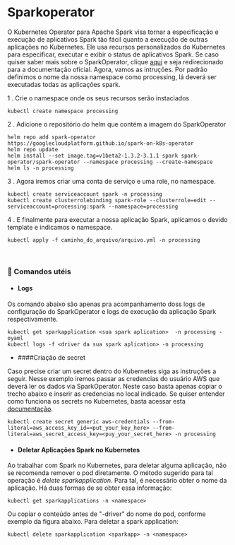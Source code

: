 # Sparkoperator


O Kubernetes Operator para Apache Spark visa tornar a especificação e execução de aplicativos Spark tão fácil quanto a execução de outras aplicações no Kubernetes. Ele usa recursos personalizados do Kubernetes para especificar, executar e exibir o status de aplicativos Spark. Se caso quiser saber mais sobre o SparkOperator, clique [aqui](https://googlecloudplatform.github.io/spark-on-k8s-operator/) e seja redirecionado para a documentação oficial. Agora, vamos as intruções. Por padrão definimos o nome da nossa namespace como processing, lá deverá ser executadas todas as aplicações spark.



1 . Crie o namespace onde os seus recursos serão instaciados
```
kubectl create namespace processing
```
2 . Adicione o repositório do helm que contém a imagem do SparkOperator  
```
helm repo add spark-operator https://googlecloudplatform.github.io/spark-on-k8s-operator
helm repo update
helm install --set image.tag=v1beta2-1.3.2-3.1.1 spark spark-operator/spark-operator --namespace processing --create-namespace
helm ls -n processing
```

3 . Agora iremos criar uma conta de serviço e uma role, no namespace.
```
kubectl create serviceaccount spark -n processing
kubectl create clusterrolebinding spark-role --clusterrole=edit --serviceaccount=processing:spark --namespace=processing
```

4 . E finalmente para executar a nossa aplicação Spark, aplicamos o devido template e indicamos o namespace.
```
kubectl apply -f caminho_do_arquivo/arquivo.yml -n processing
```
<br>

### :crystal_ball: Comandos utéis

- #### Logs 
Os comando abaixo são apenas pra acompanhamento doss logs de configuração do SparkOperator e logs de execução da aplicação Spark respectivamente.
```
kubectl get sparkapplication <sua spark aplication>  -n processing -oyaml
kubectl logs -f <driver da sua spark aplication> -n processing
```

- ####Criação de secret

Caso precise criar um secret dentro do Kubernetes siga as instruções a seguir. Nesse exemplo iremos passar as credencias do usuário AWS que deverá ler os dados via SparkOperator. Neste caso basta apenas copiar o trecho abaixo e inserir as credencias no local indicado. Se quiser entender como funciona os secrets no Kubernetes, basta acessar esta [documentação](https://kubernetes.io/docs/concepts/configuration/secret/).
```
kubectl create secret generic aws-credentials --from-literal=aws_access_key_id=<put_your_key_here> --from-literal=aws_secret_access_key=<puy_your_secret_here> -n processing
```

- #### Deletar Aplicações Spark no Kubernetes
Ao trabalhar com Spark no Kubernetes, para deletar alguma aplicação, não se recomenda remover o pod diretamente. O método sugerido para tal operação é _delete sparkapplication_.
Para tal, é necessário obter o nome da aplicação. Há duas formas de se obter essa informação:
```
kubectl get sparkapplications -n <namespace>
```
Ou copiar o conteúdo antes de "-driver" do nome do pod, conforme exemplo da figura abaixo.
Para deletar a spark application:
```
kubectl delete sparkapplication <sparkapp> -n <namespace>
```


